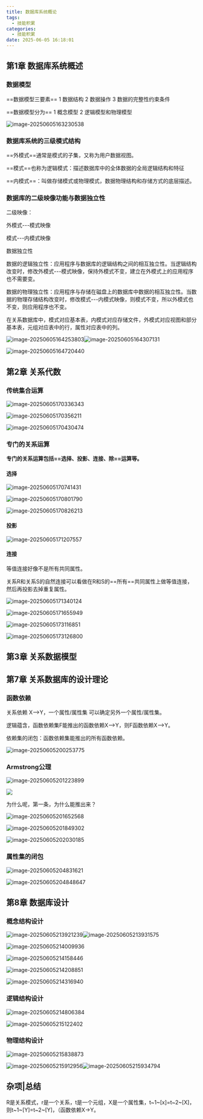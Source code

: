 ```yaml
---
title: 数据库系统概论
tags:
  - 技能积累
categories:
  - 技能积累
date: 2025-06-05 16:18:01
---
```


 ## 第1章 数据库系统概述

### 数据模型

==数据模型三要素== 1 数据结构 2 数据操作 3 数据的完整性约束条件

==数据模型分为== 1 概念模型 2 逻辑模型和物理模型

![image-20250605163230538](数据库系统概论/image-20250605163230538.png)

### 数据库系统的三级模式结构

==外模式==通常是模式的子集，又称为用户数据视图。

==模式==也称为逻辑模式：描述数据库中的全体数据的全局逻辑结构和特征

==内模式==：叫做存储模式或物理模式，数据物理结构和存储方式的底层描述。

### 数据库的二级映像功能与数据独立性

二级映像：

外模式---模式映像

模式---内模式映像



数据独立性

数据的逻辑独立性：应用程序与数据库的逻辑结构之间的相互独立性。当逻辑结构改变时，修改外模式---模式映像，保持外模式不变，建立在外模式上的应用程序也不需要变。

数据的物理独立性：应用程序与存储在磁盘上的数据库中数据的相互独立性。当数据的物理存储结构改变时，修改模式---内模式映像，则模式不变，所以外模式也不变，则应用程序也不变。



在关系数据库中，模式对应基本表，内模式对应存储文件，外模式对应视图和部分基本表，元组对应表中的行，属性对应表中的列。

![image-20250605164253803](数据库系统概论/image-20250605164253803.png)![image-20250605164307131](数据库系统概论/image-20250605164307131.png)

![image-20250605164720440](数据库系统概论/image-20250605164720440.png)

## 第2章 关系代数

### 传统集合运算

![image-20250605170336343](数据库系统概论/image-20250605170336343-1749114217366-1.png)

![image-20250605170356211](数据库系统概论/image-20250605170356211.png)

![image-20250605170430474](数据库系统概论/image-20250605170430474.png)

### 专门的关系运算

**专门的关系运算包括==选择、投影、连接、除==运算等。**

#### 选择

![image-20250605170741431](数据库系统概论/image-20250605170741431.png)

![image-20250605170801790](数据库系统概论/image-20250605170801790.png)

![image-20250605170826213](数据库系统概论/image-20250605170826213.png)

#### 投影

![image-20250605171207557](数据库系统概论/image-20250605171207557.png)

#### 连接

等值连接好像不是所有共同属性。

关系R和关系S的自然连接可以看做在R和S的==所有==共同属性上做等值连接，然后再投影去掉重复属性。

![image-20250605171340124](数据库系统概论/image-20250605171340124.png)

![image-20250605171655949](数据库系统概论/image-20250605171655949.png)

![image-20250605173116851](数据库系统概论/image-20250605173116851.png)

![image-20250605173126800](数据库系统概论/image-20250605173126800.png)

## 第3章 关系数据模型

## 第7章 关系数据库的设计理论

### 函数依赖

关系依赖 X—>Y，一个属性/属性集  可以确定另外一个属性/属性集。

逻辑蕴含，函数依赖集F能推出的函数依赖X—>Y，则F函数依赖X—>Y。

依赖集的闭包：函数依赖集能推出的所有函数依赖。

![image-20250605200253775](数据库系统概论/image-20250605200253775.png)

### Armstrong公理

![image-20250605201223899](数据库系统概论/image-20250605201223899.png)

![	](数据库系统概论/image-20250605201231800.png)

为什么呢，第一条，为什么能推出来？

![image-20250605201652568](数据库系统概论/image-20250605201652568.png)

![image-20250605201849302](数据库系统概论/image-20250605201849302.png)

![image-20250605202030185](数据库系统概论/image-20250605202030185.png)

### 属性集的闭包

![image-20250605204831621](数据库系统概论/image-20250605204831621.png)

![image-20250605204848647](数据库系统概论/image-20250605204848647.png)

## 第8章 数据库设计

### 概念结构设计

![image-20250605213921239](数据库系统概论/image-20250605213921239.png)![image-20250605213931575](数据库系统概论/image-20250605213931575.png)

![image-20250605214009936](数据库系统概论/image-20250605214009936.png)

![image-20250605214158446](数据库系统概论/image-20250605214158446.png)

![image-20250605214208851](数据库系统概论/image-20250605214208851.png)

![image-20250605214316940](数据库系统概论/image-20250605214316940.png)

### 逻辑结构设计

![image-20250605214806384](数据库系统概论/image-20250605214806384.png)

![image-20250605215122402](数据库系统概论/image-20250605215122402.png)

### 物理结构设计

![image-20250605215838873](数据库系统概论/image-20250605215838873.png)

![image-20250605215912956](数据库系统概论/image-20250605215912956.png)![image-20250605215934794](数据库系统概论/image-20250605215934794.png)

## 杂项|总结

R是关系模式，r是一个关系，t是一个元组，X是一个属性集，t~1~[x]=t~2~[X]，则t~1~[Y]=t~2~[Y]，（函数依赖X->Y。

